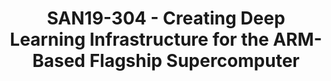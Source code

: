 ---
categories:
- san19
description: We will share your experience if creating deep learning ecosystem for
  Fugaku, exascale supercomputer to be deployed at RIKEN Center of Computational Science,
  Japan
image:
  featured: 'true'
  path: /assets/images/featured-images/san19/SAN19-304.png
session_attendee_num: '23'
session_id: SAN19-304
session_room: Sunset IV (Session 2)
session_slot:
  end_time: '2019-09-25 11:50:00'
  start_time: '2019-09-25 11:00:00'
session_speakers:
- speaker_bio: Dr. Aleksandr Drozd is a Research Scientist at RIKEN Center for Computational
    Science. His research interests like at the intersection of artificial intelligence
    and high performance computing.
  speaker_company: ''
  speaker_image: /assets/images/speakers/san19/aleksandr-drozd.jpg
  speaker_location: ''
  speaker_name: Aleksandr Drozd
  speaker_position: Research Scientist at RIKEN CCS
  speaker_url: ''
  speaker_username: alexander.drozd
session_track: AI/Machine Learning
tag: session
tags:
- HPC
- Machine Learning/AI
title: SAN19-304 - Creating Deep Learning Infrastructure for the ARM-Based Flagship
  Supercomputer
---